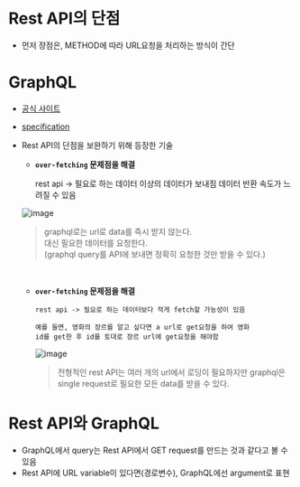 # Rest API의 단점
- 먼저 장점은, METHOD에 따라 URL요청을 처리하는 방식이 간단

# GraphQL
- [공식 사이트](https://graphql.org)
- [specification](https://github.com/graphql/graphql-spec)
- Rest API의 단점을 보완하기 위해 등장한 기술
  
  -  **`over-fetching` 문제점을 해결**
    
        rest api -> 필요로 하는 데이터 이상의 데이터가 보내짐
        데이터 반환 속도가 느려질 수 있음

    ![image](https://github.com/graphql/graphql-spec/assets/111328823/4c56a5ac-10da-487a-b700-eca3918805ae)
    > graphql로는 url로 data를 즉시 받지 않는다.\
    대신 필요한 데이터를 요청한다.\
    (graphql query를 API에 보내면 정확히 요청한 것만 받을 수 있다.)
    
    <br>

    
     - **`over-fetching` 문제점을 해결**
       
           rest api -> 필요로 하는 데이터보다 적게 fetch할 가능성이 있음

           예를 들면, 영화의 장르를 알고 싶다면 a url로 get요청을 하여 영화
           id를 get한 후 id를 토대로 장르 url에 get요청을 해야함

       ![image](https://github.com/graphql/graphql-spec/assets/111328823/ddd407e5-b039-45dd-9aad-95c430804ca3)
       > 전형적인 rest API는 여러 개의 url에서 로딩이 필요하지만 graphql은 single request로 필요한 모든 data를 받을 수 있다.

# Rest API와 GraphQL
- GraphQL에서 query는 Rest API에서 GET request를 만드는 것과 같다고 볼 수 있음
- Rest API에 URL variable이 있다면(경로변수), GraphQL에선 argument로 표현